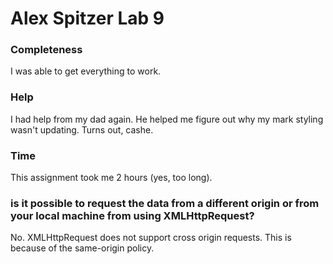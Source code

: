 # Alex Spitzer Lab 9
### Completeness
I was able to get everything to work.

### Help
I had help from my dad again.  He helped me figure out why my mark styling wasn't updating.  Turns out, cashe.

### Time
This assignment took me 2 hours (yes, too long).

### is it possible to request the data from a different origin or from your local machine from using XMLHttpRequest?
No.  XMLHttpRequest does not support cross origin requests.  This is because of the same-origin policy.